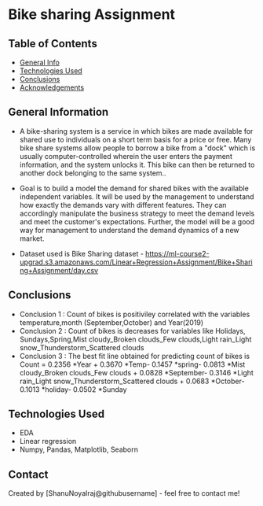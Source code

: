 # Bike sharing Assignment
> 


## Table of Contents
* [General Info](#general-information)
* [Technologies Used](#technologies-used)
* [Conclusions](#conclusions)
* [Acknowledgements](#acknowledgements)

<!-- You can include any other section that is pertinent to your problem -->

## General Information

- A bike-sharing system is a service in which bikes are made available for shared use to individuals on a short term basis for a price or free. Many bike share systems   allow people to borrow a bike from a "dock" which is usually computer-controlled wherein the user enters the payment information, and the system unlocks it. This bike can then be returned to another dock belonging to the same system..
  
- Goal is to build a model the demand for shared bikes with the available independent variables. It will be used by the management to understand how exactly the demands vary with different features. They can accordingly manipulate the business strategy to meet the demand levels and meet the customer's expectations. Further, the model will be a good way for management to understand the demand dynamics of a new market.

- Dataset used is Bike Sharing dataset - https://ml-course2-upgrad.s3.amazonaws.com/Linear+Regression+Assignment/Bike+Sharing+Assignment/day.csv

<!-- You don't have to answer all the questions - just the ones relevant to your project. -->

## Conclusions
- Conclusion 1 : Count of bikes is positiviley correlated with the variables temperature,month (September,October) and Year(2019)
- Conclusion 2 : Count of bikes is decreases for variables like Holidays, Sundays,Spring,Mist cloudy_Broken clouds_Few clouds,Light rain_Light snow_Thunderstorm_Scattered clouds
- Conclusion 3 : The best fit line obtained for predicting count of bikes is 
Count = 0.2356 *Year + 0.3670 *Temp- 0.1457 *spring- 0.0813 *Mist cloudy_Broken clouds_Few clouds + 0.0828 *September- 0.3146 *Light rain_Light snow_Thunderstorm_Scattered clouds + 0.0683 *October- 0.1013 *holiday- 0.0502 *Sunday 

<!-- You don't have to answer all the questions - just the ones relevant to your project. -->


## Technologies Used
- EDA
- Linear regression
- Numpy, Pandas, Matplotlib, Seaborn

<!-- As the libraries versions keep on changing, it is recommended to mention the version of library used in this project -->


## Contact
Created by [ShanuNoyalraj@githubusername] - feel free to contact me!


<!-- Optional -->
<!-- ## License -->
<!-- This project is open source and available under the [... License](). -->

<!-- You don't have to include all sections - just the one's relevant to your project -->
